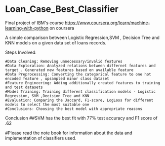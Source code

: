 # Loan_Case_Best_Classifier
Final project of IBM's course https://www.coursera.org/learn/machine-learning-with-python on coursera

A simple comparison between Logistic Regression,SVM , Decision Tree and KNN models on a given data set of loans records.

Steps Involved:

	#Data Cleaning: Removing unnecessary/invalid features
	#Data Exploration: Analyzed relations between differnet features and target . Generated new features based on available feature
	#Data Preprocessing: Converting the categorical feature to one hot encoded feature , upsampled minor class dataset
	#Feature Engineering: Adding additionally created features to training and test datasets
	#Model Training: Training different classification models - Logistic Regression, SVM ,Decision Tree and KNN
	#Evaluation: Comparing the Jaccard, F1-score, LogLoss for different models to select the most suitable one
	#Conclusions: Choosing the best model with appropriate reasons

Conclusion
##SVM has the best fit with 77% test accuracy and F1 score of .62

#Please read the note book for information about the data and implementation of classifiers used.
